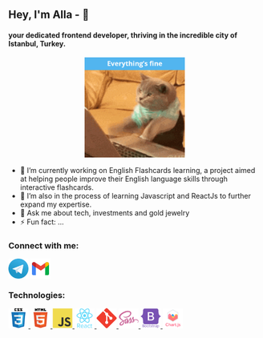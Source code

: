 <h2> Hey, I'm Alla - 👋 </h2>
<h4>your dedicated frontend developer, thriving in the incredible city of Istanbul, Turkey.</h4>

<p align="center"><img src="./icons/cats.gif" width="200px" alt="GIF with a cat that is coding"></p>

- 🔭 I’m currently working on English Flashcards learning, a project aimed at helping people improve their English language skills through interactive flashcards.
- 🌱 I’m also in the process of learning Javascript and ReactJs to further expand my expertise.
- 💬 Ask me about tech, investments and gold jewelry
- ⚡ Fun fact: ...

<h3>Connect with me:</h3>
<a href="https://t.me/NesyaNesya" target="_blank"><img align="center" src="./icons/telegram.svg" alt="telegram icon" height="40" width="40" /></a>
<a href="mailto:melikhovainna@gmail.com" target="_blank"><img align="center" src="./icons/gmail.svg" alt="gmail icon" height="40" width="40" /></a>

<h3>Technologies:</h3>
<p>
<a href="https://www.w3schools.com/css/" target="_blank" > <img src="./icons/css3.svg" alt="css3 icon" width="40" height="40"/> </a>
<a href="https://www.w3.org/html/" target="_blank"> <img src="./icons/html5.svg" alt="html5 icon" width="40" height="40"/> </a>
<a href="https://developer.mozilla.org/en-US/docs/Web/JavaScript" target="_blank" > <img src="./icons/javascript.svg" alt="javascript icon" width="40" height="40"/> </a> 
<a href="https://reactjs.org/" target="_blank" > <img src="./icons/react.svg" alt="react icon" width="40" height="40"/> </a>
<a href="https://git-scm.com/" target="_blank"> <img src="./icons/git.svg" alt="git icon" width="40" height="40"/> </a>
<a href="https://sass-lang.com" target="_blank" > <img src="./icons/sass.svg" alt="sass icon" width="40" height="40"/> </a>
<a href="https://getbootstrap.com" target="_blank"> <img src="./icons/bootstrap.svg" alt="bootstrap icon" width="40" height="40"/> </a> 
<a href="https://www.chartjs.org" target="_blank"> <img src="./icons/chart.svg" alt="chartjs icon" width="40" height="40"/> </a>
</p>
